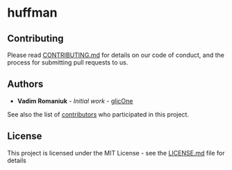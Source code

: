 # huffman

## Contributing

Please read [CONTRIBUTING.md](CONTRIBUTING.md) for details on our code of conduct, and the process for submitting pull requests to us.

## Authors

* **Vadim Romaniuk** - *Initial work* - [glicOne](https://github.com/RomaniukVadim)

See also the list of [contributors](https://github.com/RomaniukVadim/huffman/contributors) who participated in this project.

## License

This project is licensed under the MIT License - see the [LICENSE.md](LICENSE.md) file for details
